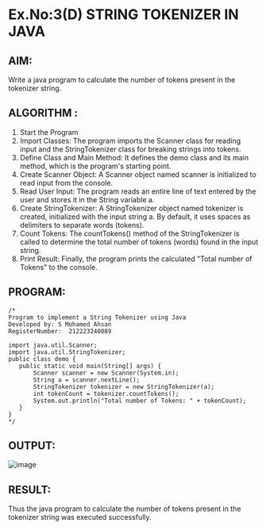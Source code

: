 # Ex.No:3(D) STRING TOKENIZER IN JAVA

## AIM:
Write a java program to calculate the number of tokens present in the tokenizer string.

## ALGORITHM :
1.	Start the Program
2.	Import Classes: The program imports the Scanner class for reading input and the StringTokenizer class for breaking strings into tokens.
3.	Define Class and Main Method: It defines the demo class and its main method, which is the program's starting point.
4. Create Scanner Object: A Scanner object named scanner is initialized to read input from the console.
5. Read User Input: The program reads an entire line of text entered by the user and stores it in the String variable a.
6.	Create StringTokenizer: A StringTokenizer object named tokenizer is created, initialized with the input string a. By default, it uses spaces as delimiters to separate words (tokens).
7.	Count Tokens: The countTokens() method of the StringTokenizer is called to determine the total number of tokens (words) found in the input string.
8.	Print Result: Finally, the program prints the calculated "Total number of Tokens" to the console.

## PROGRAM:
 ```
/*
Program to implement a String Tokenizer using Java
Developed by: S Mohamed Ahsan
RegisterNumber:  212223240089

import java.util.Scanner;
import java.util.StringTokenizer;
public class demo {
    public static void main(String[] args) {
        Scanner scanner = new Scanner(System.in);
        String a = scanner.nextLine();
        StringTokenizer tokenizer = new StringTokenizer(a);
        int tokenCount = tokenizer.countTokens();
        System.out.println("Total number of Tokens: " + tokenCount);
    }
}
*/
```

## OUTPUT:
![image](https://github.com/user-attachments/assets/104b8567-949a-4e97-8fe8-061744b8bb87)

## RESULT:
Thus the java program to calculate the number of tokens present in the tokenizer string was executed successfully.

